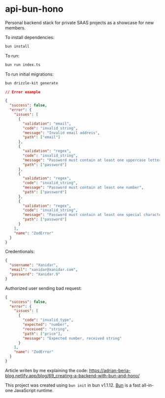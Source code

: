 # api-bun-hono

Personal backend stack for private SAAS projects as a showcase for new members.

To install dependencies:

```bash
bun install
```

To run:

```bash
bun run index.ts
```

To run initial migrations:

```bash
bun drizzle-kit generate
```

```json
// Error example

{
  "success": false,
  "error": {
    "issues": [
      {
        "validation": "email",
        "code": "invalid_string",
        "message": "Invalid email address",
        "path": ["email"]
      },
      {
        "validation": "regex",
        "code": "invalid_string",
        "message": "Password must contain at least one uppercase letter",
        "path": ["password"]
      },
      {
        "validation": "regex",
        "code": "invalid_string",
        "message": "Password must contain at least one number",
        "path": ["password"]
      },
      {
        "validation": "regex",
        "code": "invalid_string",
        "message": "Password must contain at least one special character",
        "path": ["password"]
      }
    ],
    "name": "ZodError"
  }
}
```

Credentionals:

```json
{
  "username": "Xanidar",
  "email": "xanidar@xanidar.com",
  "password": "Xanidar.9"
}
```

Authorized user sending bad request:

```json
{
  "success": false,
  "error": {
    "issues": [
      {
        "code": "invalid_type",
        "expected": "number",
        "received": "string",
        "path": ["price"],
        "message": "Expected number, received string"
      }
    ],
    "name": "ZodError"
  }
}
```

Article writen by me explaining the code: https://adrian-beria-blog.netlify.app/blog/69_creating-a-backend-with-bun-and-hono/

This project was created using `bun init` in bun v1.1.12. [Bun](https://bun.sh) is a fast all-in-one JavaScript runtime.
